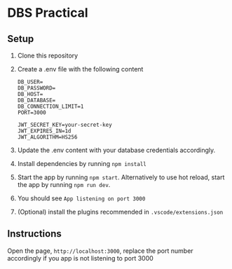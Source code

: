 # DBS Practical

## Setup

1. Clone this repository

2. Create a .env file with the following content

    ```
    DB_USER=
    DB_PASSWORD=
    DB_HOST=
    DB_DATABASE=
    DB_CONNECTION_LIMIT=1
    PORT=3000
    
    JWT_SECRET_KEY=your-secret-key
    JWT_EXPIRES_IN=1d
    JWT_ALGORITHM=HS256
    ```

3. Update the .env content with your database credentials accordingly.

4. Install dependencies by running `npm install`

5. Start the app by running `npm start`. Alternatively to use hot reload, start the app by running `npm run dev`.

6. You should see `App listening on port 3000`

8. (Optional) install the plugins recommended in `.vscode/extensions.json`

## Instructions

Open the page, `http://localhost:3000`, replace the port number accordingly if you app is not listening to port 3000

